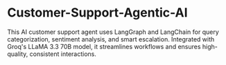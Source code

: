 # Customer-Support-Agentic-AI
This AI customer support agent uses LangGraph and LangChain for query categorization, sentiment analysis, and smart escalation. Integrated with Groq's LLaMA 3.3 70B model, it streamlines workflows and ensures high-quality, consistent interactions.
